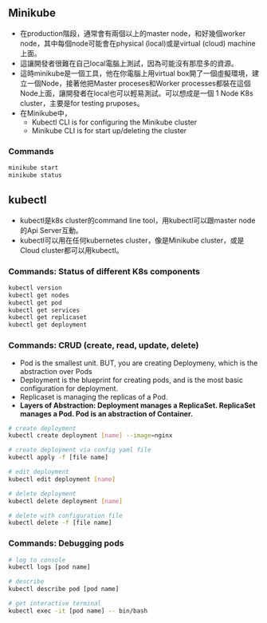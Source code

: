 ## Minikube
- 在production階段，通常會有兩個以上的master node，和好幾個worker node，其中每個node可能會在physical (local)或是virtual (cloud) machine上面。
- 這讓開發者很難在自己local電腦上測試，因為可能沒有那麼多的資源。
- 這時minikube是一個工具，他在你電腦上用virtual box開了一個虛擬環境，建立一個Node，接著他把Master proceses和Worker processes都裝在這個Node上面，讓開發者在local也可以輕易測試。可以想成是一個 1 Node K8s cluster，主要是for testing pruposes。
- 在Minikube中，
    - Kubectl CLI is for configuring the Minikube cluster
    - Minikube CLI is for start up/deleting the cluster


### Commands
```bash
minikube start
minikube status
```


## kubectl
- kubectl是k8s cluster的command line tool，用kubectl可以跟master node的Api Server互動。
- kubectl可以用在任何kubernetes cluster，像是Minikube cluster，或是Cloud cluster都可以用kubectl。

### Commands: Status of different K8s components
```bash
kubectl version
kubectl get nodes
kubectl get pod
kubectl get services
kubectl get replicaset
kubectl get deployment
```

### Commands: CRUD (create, read, update, delete)
- Pod is the smallest unit. BUT, you are creating Deploymeny, which is the abstraction over Pods
- Deployment is the blueprint for creating pods, and is the most basic configuration for deployment.
- Replicaset is managing the replicas of a Pod.
- **Layers of Abstraction: Deployment manages a ReplicaSet. ReplicaSet manages a Pod. Pod is an abstraction of Container.**
```bash
# create deployment
kubectl create deployment [name] --image=nginx

# create deployment via config yaml file
kubectl apply -f [file name]

# edit deployment
kubectl edit deployment [name]

# delete deployment
kubectl delete deployment [name]

# delete with configuration file
kubectl delete -f [file name]
```

### Commands: Debugging pods
```bash
# log to console
kubectl logs [pod name]

# describe
kubectl describe pod [pod name]

# get interactive terminal
kubectl exec -it [pod name] -- bin/bash
```